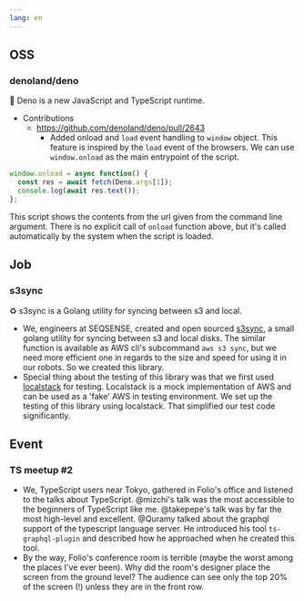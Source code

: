 ```yaml
---
lang: en
---
```


## OSS

### denoland/deno

🦕 Deno is a new JavaScript and TypeScript runtime.

- Contributions
  - https://github.com/denoland/deno/pull/2643
    - Added onload and `load` event handling to `window` object. This feature is
      inspired by the `load` event of the browsers. We can use `window.onload`
      as the main entrypoint of the script.

```ts
window.onload = async function() {
  const res = await fetch(Deno.args[1]);
  console.log(await res.text());
};
```

This script shows the contents from the url given from the command line
argument. There is no explicit call of `onload` function above, but it's called
automatically by the system when the script is loaded.

## Job

### s3sync

♻️ s3sync is a Golang utility for syncing between s3 and local.

- We, engineers at SEQSENSE, created and open sourced
  [s3sync](https://github.com/seqsense/s3sync), a small golang utility for
  syncing between s3 and local disks. The similar function is available as AWS
  cli's subcommand `aws s3 sync`, but we need more efficient one in regards to
  the size and speed for using it in our robots. So we created this library.
- Special thing about the testing of this library was that we first used
  [localstack](https://localstack.cloud/) for testing. Localstack is a mock
  implementation of AWS and can be used as a 'fake' AWS in testing environment.
  We set up the testing of this library using localstack. That simplified our
  test code significantly.

## Event

### TS meetup #2

- We, TypeScript users near Tokyo, gathered in Folio's office and listened to
  the talks about TypeScript. @mizchi's talk was the most accessible to the
  beginners of TypeScript like me. @takepepe's talk was by far the most
  high-level and excellent. @Quramy talked about the graphql support of the
  typescript language server. He introduced his tool `ts-graphql-plugin` and
  described how he approached when he created this tool.
- By the way, Folio's conference room is terrible (maybe the worst among the
  places I've ever been). Why did the room's designer place the screen from the
  ground level? The audience can see only the top 20% of the screen (!) unless
  they are in the front row.
